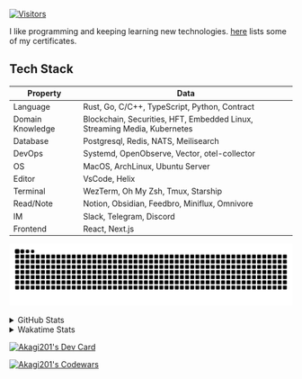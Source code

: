 <!-- markdownlint-disable MD041 MD010 MD033 -->
[![Visitors](https://api.visitorbadge.io/api/daily?path=Akagi201%2FAkagi201&label=Visitors%20Today&countColor=%2337d67a)](https://visitorbadge.io/status?path=Akagi201%2FAkagi201)

I like programming and keeping learning new technologies. [here](https://github.com/Akagi201/blockchain) lists some of my certificates.

## Tech Stack

| Property         	| Data                                                                               	|
|------------------	|------------------------------------------------------------------------------------	|
| Language         	| Rust, Go, C/C++, TypeScript, Python, Contract                                       |
| Domain Knowledge 	| Blockchain, Securities, HFT, Embedded Linux, Streaming Media, Kubernetes            |
| Database         	| Postgresql, Redis, NATS, Meilisearch                                                   |
| DevOps            | Systemd, OpenObserve, Vector, otel-collector                                        |
| OS               	| MacOS, ArchLinux, Ubuntu Server                                                     |
| Editor           	| VsCode, Helix                                                                       |
| Terminal          | WezTerm, Oh My Zsh, Tmux, Starship                                                  |
| Read/Note         | Notion, Obsidian, Feedbro, Miniflux, Omnivore                                       |
| IM               	| Slack, Telegram, Discord                                                            |
| Frontend          | React, Next.js                                                                      |

[![github contribution grid snake animation](https://raw.githubusercontent.com/Akagi201/Akagi201/output/github-contribution-grid-snake.svg#gh-light-mode-only)](https://github.com/Akagi201)

<details>
<summary>GitHub Stats</summary>
  <a href="https://github.com/Akagi201"><img alt="Profile Detail" src="https://raw.githubusercontent.com/Akagi201/Akagi201/master/profile-summary-card-output/dracula/0-profile-details.svg" /></a>
  <a href="https://github.com/Akagi201"><img alt="Github Stats" src="https://raw.githubusercontent.com/Akagi201/Akagi201/master/profile-summary-card-output/dracula/3-stats.svg" /></a>
  <a href="https://github.com/Akagi201"><img alt="Lang By Commits" src="https://raw.githubusercontent.com/Akagi201/Akagi201/master/profile-summary-card-output/dracula/2-most-commit-language.svg" /></a>
</details>

<details>
<summary>Wakatime Stats</summary>
<br>

<!--START_SECTION:waka-->

```txt
From: 07 May 2024 - To: 14 May 2024

Total Time: 46 hrs 59 mins

Other      36 hrs 20 mins  ███████████████████▒░░░░░   77.36 %
Rust       4 hrs 43 mins   ██▓░░░░░░░░░░░░░░░░░░░░░░   10.07 %
sh         3 hrs 59 mins   ██░░░░░░░░░░░░░░░░░░░░░░░   08.48 %
Markdown   1 hr 30 mins    ▓░░░░░░░░░░░░░░░░░░░░░░░░   03.20 %
YAML       9 mins          ░░░░░░░░░░░░░░░░░░░░░░░░░   00.35 %
TOML       8 mins          ░░░░░░░░░░░░░░░░░░░░░░░░░   00.29 %
Python     6 mins          ░░░░░░░░░░░░░░░░░░░░░░░░░   00.22 %
JSON       0 secs          ░░░░░░░░░░░░░░░░░░░░░░░░░   00.03 %
```

<!--END_SECTION:waka-->

</details>

<a href="https://dly.to/lajulH68cRC"><img src="https://api.daily.dev/devcards/v2/0PgLIuTCuccboR3DWDI4I.png?type=wide&r=z7i" width="900" alt="Akagi201's Dev Card"/></a>

<a href="https://www.codewars.com/users/Akagi201"><img alt="Akagi201's Codewars" src="https://www.codewars.com/users/Akagi201/badges/small"></a>
